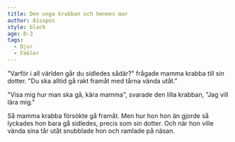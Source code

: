 ```yaml
---
title: Den unga krabban och hennes mor
author: Aisopos
style: black
age: 0-3
tags:
  - Djur
  - Fabler
---
```


"Varför i all världen går du sidledes sådär?" frågade mamma krabba till sin dotter. "Du ska alltid gå rakt framåt med tårna vända utåt."

"Visa mig hur man ska gå, kära mamma", svarade den lilla krabban, "Jag vill lära mig."

Så mamma krabba försökte gå framåt. Men hur hon hon än gjorde så lyckades hon bara gå sidledes, precis som sin dotter. Och när hon ville vända sina tår utåt snubblade hon och ramlade på näsan.
